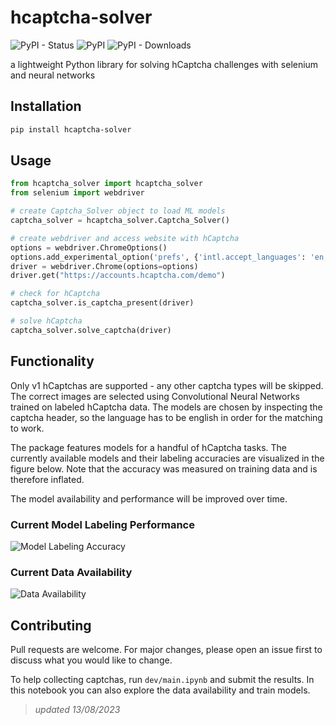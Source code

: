 # hcaptcha-solver

![PyPI - Status](https://img.shields.io/pypi/status/hcaptcha-solver)
![PyPI](https://img.shields.io/pypi/v/hcaptcha-solver?color=blue&link=https%3A%2F%2Fpypi.org%2Fproject%2Fhcaptcha-solver%2F)
![PyPI - Downloads](https://img.shields.io/pypi/dm/hcaptcha-solver)


a lightweight Python library for solving hCaptcha challenges with selenium and neural networks

## Installation

```bash
pip install hcaptcha-solver
```

## Usage

```python
from hcaptcha_solver import hcaptcha_solver
from selenium import webdriver

# create Captcha_Solver object to load ML models
captcha_solver = hcaptcha_solver.Captcha_Solver()

# create webdriver and access website with hCaptcha
options = webdriver.ChromeOptions()
options.add_experimental_option('prefs', {'intl.accept_languages': 'en,en_US'}) # set to english
driver = webdriver.Chrome(options=options)
driver.get("https://accounts.hcaptcha.com/demo")

# check for hCaptcha
captcha_solver.is_captcha_present(driver)

# solve hCaptcha
captcha_solver.solve_captcha(driver)

```

## Functionality

Only v1 hCaptchas are supported - any other captcha types will be skipped.
The correct images are selected using Convolutional Neural Networks trained on labeled hCaptcha data.
The models are chosen by inspecting the captcha header, so the language has to be english in order for the matching to work.

The package features models for a handful of hCaptcha tasks. The currently available models and their labeling accuracies are visualized in the figure below. Note that the accuracy was measured on training data and is therefore inflated.

The model availability and performance will be improved over time.

### Current Model Labeling Performance
![Model Labeling Accuracy](data/model_performance.png)

### Current Data Availability
![Data Availability](data/data_availability.png)

## Contributing

Pull requests are welcome. For major changes, please open an issue first
to discuss what you would like to change.

To help collecting captchas, run `dev/main.ipynb` and submit the results. In this notebook you can also explore the data availability and train models.

> _updated 13/08/2023_

